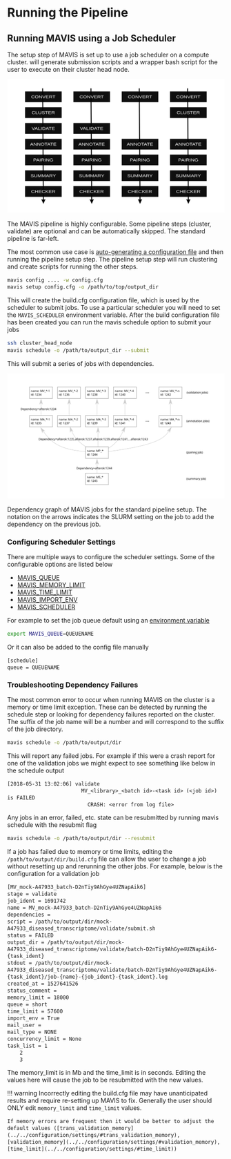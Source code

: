 # Running the Pipeline

## Running MAVIS using a Job Scheduler

The setup step of MAVIS is set up to use a job scheduler on a
compute cluster. will generate submission scripts and a wrapper bash
script for the user to execute on their cluster head node.

![](../images/pipeline_options.svg)

The MAVIS pipeline is highly configurable. Some pipeline steps
(cluster, validate) are optional and can be automatically skipped. The
standard pipeline is
far-left.


The most common use case is
[auto-generating a configuration file](../../tutorials/full/#generating-the-config-file) and then running the pipeline setup step. The pipeline setup
step will run clustering and create scripts for running the other steps.

```bash
mavis config .... -w config.cfg
mavis setup config.cfg -o /path/to/top/output_dir
```

This will create the build.cfg configuration file, which is used by the
scheduler to submit jobs. To use a particular scheduler you will need to
set the `MAVIS_SCHEDULER` environment variable. After the
build configuration file has been created you can run the mavis schedule
option to submit your jobs

```bash
ssh cluster_head_node
mavis schedule -o /path/to/output_dir --submit
```

This will submit a series of jobs with dependencies.

![](../images/pipeline_dependency_graph.svg)

Dependency graph of MAVIS jobs for the standard pipeline setup. The
notation on the arrows indicates the SLURM setting on the job to add the
dependency on the previous
job.


### Configuring Scheduler Settings

There are multiple ways to configure the scheduler settings. Some of the
configurable options are listed below

-   [MAVIS_QUEUE](../../configuration/settings/#queue)
-   [MAVIS_MEMORY_LIMIT](../../configuration/settings/#memory_limit)
-   [MAVIS_TIME_LIMIT](../../configuration/settings/#time_limit)
-   [MAVIS_IMPORT_ENV](../../configuration/settings/#import_env)
-   [MAVIS_SCHEDULER](../../configuration/settings/#scheduler)

For example to set the job queue default using an
[environment variable](../../configuration/general/#environment-variables)

```bash
export MAVIS_QUEUE=QUEUENAME
```

Or it can also be added to the config file manually

    [schedule]
    queue = QUEUENAME

### Troubleshooting Dependency Failures

The most common error to occur when running MAVIS on the cluster is a
memory or time limit exception. These can be detected by running the
schedule step or looking for dependency failures reported on the
cluster. The suffix of the job name will be a number and will correspond
to the suffix of the job directory.

```bash
mavis schedule -o /path/to/output/dir
```

This will report any failed jobs. For example if this were a crash
report for one of the validation jobs we might expect to see something
like below in the schedule output

    [2018-05-31 13:02:06] validate
                            MV_<library>_<batch id>-<task id> (<job id>) is FAILED
                              CRASH: <error from log file>

Any jobs in an error, failed, etc. state can be resubmitted by running
mavis schedule with the resubmit flag

```bash
mavis schedule -o /path/to/output/dir --resubmit
```

If a job has failed due to memory or time limits, editing the
`/path/to/output/dir/build.cfg` file can allow the user to change a job
without resetting up and rerunning the other jobs. For example, below is
the configuration for a validation job

    [MV_mock-A47933_batch-D2nTiy9AhGye4UZNapAik6]
    stage = validate
    job_ident = 1691742
    name = MV_mock-A47933_batch-D2nTiy9AhGye4UZNapAik6
    dependencies =
    script = /path/to/output/dir/mock-A47933_diseased_transcriptome/validate/submit.sh
    status = FAILED
    output_dir = /path/to/output/dir/mock-A47933_diseased_transcriptome/validate/batch-D2nTiy9AhGye4UZNapAik6-{task_ident}
    stdout = /path/to/output/dir/mock-A47933_diseased_transcriptome/validate/batch-D2nTiy9AhGye4UZNapAik6-{task_ident}/job-{name}-{job_ident}-{task_ident}.log
    created_at = 1527641526
    status_comment =
    memory_limit = 18000
    queue = short
    time_limit = 57600
    import_env = True
    mail_user =
    mail_type = NONE
    concurrency_limit = None
    task_list = 1
        2
        3

The memory\_limit is in Mb and the time\_limit is in seconds. Editing
the values here will cause the job to be resubmitted with the new
values.

!!! warning
    Incorrectly editing the build.cfg file may have unanticipated results
    and require re-setting up MAVIS to fix. Generally the user should ONLY
    edit `memory_limit` and `time_limit` values.

    If memory errors are frequent then it would be better to adjust the
    default values ([trans_validation_memory](../../configuration/settings/#trans_validation_memory),
    [validation_memory](../../configuration/settings/#validation_memory),
    [time_limit](../../configuration/settings/#time_limit))

